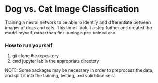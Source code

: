 # Dog vs. Cat Image Classification

Training a neural network to be able to identify and differentiate between images of dogs and cats. This time I took it a step further and created the model myself, rather than fine-tuning a pre-trained one. 

### How to run yourself

1. git clone the repository
2. cmd jupyter lab in the appropriate directory

NOTE: Some packages may be necessary in order to preprocess the data, and split it into the training, testing, and validation sets.